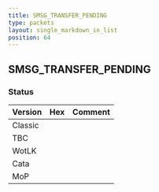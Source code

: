 ```yaml
---
title: SMSG_TRANSFER_PENDING
type: packets
layout: single_markdown_in_list
position: 64
---
```


## SMSG_TRANSFER_PENDING

### Status

Version | Hex | Comment
---------- | ---------- | ---------- 
Classic |  |  
TBC |  |  
WotLK |  |  
Cata |  |  
MoP |  |  